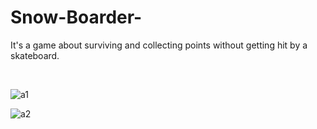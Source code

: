 # Snow-Boarder-
<p> It's a game about surviving and collecting points without getting hit by a skateboard. </p> </br>

![a1](https://github.com/anilgul96/Snow-Boarder-/assets/115142182/415adce8-ded1-4fa2-af50-1265628d3906) </br>

![a2](https://github.com/anilgul96/Snow-Boarder-/assets/115142182/aa7af0c7-9e8f-4ebe-bcb5-0a415b0a38e2) </br>


